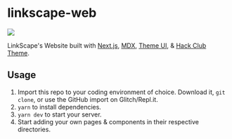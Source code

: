 # linkscape-web
[![](https://www.datocms-assets.com/31049/1618983297-powered-by-vercel.svg)](https://vercel.com/?utm_source=linkscape&utm_campaign=oss)

LinkScape's Website built with [Next.js], [MDX], [Theme UI], & [Hack Club Theme].

[next.js]: https://nextjs.org
[mdx]: https://mdxjs.com
[theme ui]: https://theme-ui.com
[hack club theme]: https://github.com/hackclub/theme

## Usage

1. Import this repo to your coding environment of choice. Download it, `git clone`, or use the GitHub import on Glitch/Repl.it.
2. `yarn` to install dependencies.
3. `yarn dev` to start your server.
4. Start adding your own pages & components in their respective directories.
